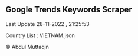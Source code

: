 

## Google Trends Keywords Scraper 
 
Last Update 28-11-2022 , 21:25:53

Country List :
VIETNAM.json



© Abdul Muttaqin 

